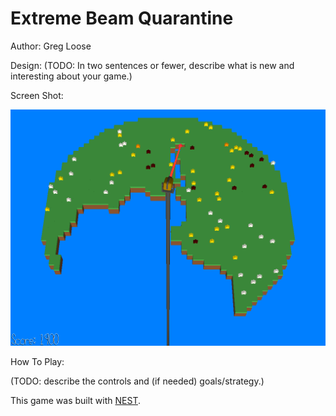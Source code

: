 # Extreme Beam Quarantine

Author: Greg Loose

Design: (TODO: In two sentences or fewer, describe what is new and interesting about your game.)

Screen Shot:

![Screen Shot](dist/screenshot.png)

How To Play:

(TODO: describe the controls and (if needed) goals/strategy.)

This game was built with [NEST](NEST.md).
